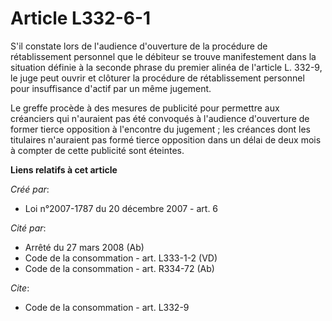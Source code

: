 # Article L332-6-1

S'il constate lors de l'audience d'ouverture de la procédure de rétablissement personnel que le débiteur se trouve
manifestement dans la situation définie à la seconde phrase du premier alinéa de l'article L. 332-9, le juge peut ouvrir et
clôturer la procédure de rétablissement personnel pour insuffisance d'actif par un même jugement. 

Le greffe procède à des mesures de publicité pour permettre aux créanciers qui n'auraient pas été convoqués à l'audience
d'ouverture de former tierce opposition à l'encontre du jugement ; les créances dont les titulaires n'auraient pas formé
tierce opposition dans un délai de deux mois à compter de cette publicité sont éteintes.

**Liens relatifs à cet article**

_Créé par_:

  - Loi n°2007-1787 du 20 décembre 2007 - art. 6

_Cité par_:

  - Arrêté du 27 mars 2008 (Ab)
  - Code de la consommation - art. L333-1-2 (VD)
  - Code de la consommation - art. R334-72 (Ab)

_Cite_:

  - Code de la consommation - art. L332-9
